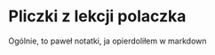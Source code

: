 Pliczki z lekcji polaczka
=========================

Ogólnie, to paweł notatki, ja opierdoliłem w markdown
